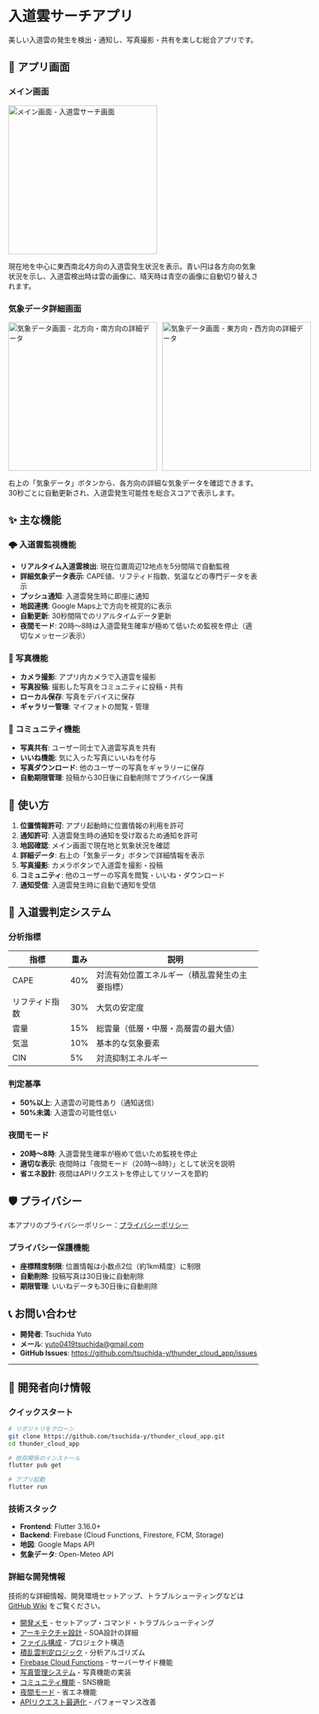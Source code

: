 # 入道雲サーチアプリ

美しい入道雲の発生を検出・通知し、写真撮影・共有を楽しむ総合アプリです。

## 📱 アプリ画面

### メイン画面
<img src="assets/images/screen_shot1.png" width="300" alt="メイン画面 - 入道雲サーチ画面">

現在地を中心に東西南北4方向の入道雲発生状況を表示。青い円は各方向の気象状況を示し、入道雲検出時は雲の画像に、晴天時は青空の画像に自動切り替えされます。

### 気象データ詳細画面
<div style="display: flex; gap: 10px;">
  <img src="assets/images/screen_shot2.png" width="300" alt="気象データ画面 - 北方向・南方向の詳細データ">
  <img src="assets/images/screen_shot3.png" width="300" alt="気象データ画面 - 東方向・西方向の詳細データ">
</div>

右上の「気象データ」ボタンから、各方向の詳細な気象データを確認できます。30秒ごとに自動更新され、入道雲発生可能性を総合スコアで表示します。

## ✨ 主な機能

### 🌩️ 入道雲監視機能
- **リアルタイム入道雲検出**: 現在位置周辺12地点を5分間隔で自動監視
- **詳細気象データ表示**: CAPE値、リフティド指数、気温などの専門データを表示
- **プッシュ通知**: 入道雲発生時に即座に通知
- **地図連携**: Google Maps上で方向を視覚的に表示
- **自動更新**: 30秒間隔でのリアルタイムデータ更新
- **夜間モード**: 20時〜8時は入道雲発生確率が極めて低いため監視を停止（適切なメッセージ表示）

### 📸 写真機能
- **カメラ撮影**: アプリ内カメラで入道雲を撮影
- **写真投稿**: 撮影した写真をコミュニティに投稿・共有
- **ローカル保存**: 写真をデバイスに保存
- **ギャラリー管理**: マイフォトの閲覧・管理

### 👥 コミュニティ機能
- **写真共有**: ユーザー同士で入道雲写真を共有
- **いいね機能**: 気に入った写真にいいねを付与
- **写真ダウンロード**: 他のユーザーの写真をギャラリーに保存
- **自動期限管理**: 投稿から30日後に自動削除でプライバシー保護

## 🎯 使い方

1. **位置情報許可**: アプリ起動時に位置情報の利用を許可
2. **通知許可**: 入道雲発生時の通知を受け取るため通知を許可
3. **地図確認**: メイン画面で現在地と気象状況を確認
4. **詳細データ**: 右上の「気象データ」ボタンで詳細情報を表示
5. **写真撮影**: カメラボタンで入道雲を撮影・投稿
6. **コミュニティ**: 他のユーザーの写真を閲覧・いいね・ダウンロード
7. **通知受信**: 入道雲発生時に自動で通知を受信

## 🔬 入道雲判定システム

### 分析指標
| 指標 | 重み | 説明 |
|------|------|------|
| CAPE | 40% | 対流有効位置エネルギー（積乱雲発生の主要指標） |
| リフティド指数 | 30% | 大気の安定度 |
| 雲量 | 15% | 総雲量（低層・中層・高層雲の最大値） |
| 気温 | 10% | 基本的な気象要素 |
| CIN | 5% | 対流抑制エネルギー |

### 判定基準
- **50%以上**: 入道雲の可能性あり（通知送信）
- **50%未満**: 入道雲の可能性低い

### 夜間モード
- **20時〜8時**: 入道雲発生確率が極めて低いため監視を停止
- **適切な表示**: 夜間時は「夜間モード（20時〜8時）」として状況を説明
- **省エネ設計**: 夜間はAPIリクエストを停止してリソースを節約

## 🛡️ プライバシー

本アプリのプライバシーポリシー：[プライバシーポリシー](https://tsuchida-y.github.io/thunder_cloud_app/privacy_policy.html)

### プライバシー保護機能
- **座標精度制限**: 位置情報は小数点2位（約1km精度）に制限
- **自動削除**: 投稿写真は30日後に自動削除
- **期限管理**: いいねデータも30日後に自動削除

## 📞 お問い合わせ

- **開発者**: Tsuchida Yuto
- **メール**: yuto0419tsuchida@gmail.com
- **GitHub Issues**: https://github.com/tsuchida-y/thunder_cloud_app/issues

---

## 🔧 開発者向け情報

### クイックスタート
```bash
# リポジトリをクローン
git clone https://github.com/tsuchida-y/thunder_cloud_app.git
cd thunder_cloud_app

# 依存関係のインストール
flutter pub get

# アプリ起動
flutter run
```

### 技術スタック
- **Frontend**: Flutter 3.16.0+
- **Backend**: Firebase (Cloud Functions, Firestore, FCM, Storage)
- **地図**: Google Maps API
- **気象データ**: Open-Meteo API

### 詳細な開発情報
技術的な詳細情報、開発環境セットアップ、トラブルシューティングなどは [GitHub Wiki](https://github.com/tsuchida-y/thunder_cloud_app/wiki) をご覧ください。

- [開発メモ](https://github.com/tsuchida-y/thunder_cloud_app/wiki/%E9%96%8B%E7%99%BA%E3%83%A1%E3%83%A2) - セットアップ・コマンド・トラブルシューティング
- [アーキテクチャ設計](https://github.com/tsuchida-y/thunder_cloud_app/wiki/%E3%82%A2%E3%83%BC%E3%82%AD%E3%83%86%E3%82%AF%E3%83%81%E3%83%A3%E8%A8%AD%E8%A8%88) - SOA設計の詳細
- [ファイル構成](https://github.com/tsuchida-y/thunder_cloud_app/wiki/%E3%83%95%E3%82%A1%E3%82%A4%E3%83%AB%E6%A7%8B%E6%88%90) - プロジェクト構造
- [積乱雲判定ロジック](https://github.com/tsuchida-y/thunder_cloud_app/wiki/%E7%A9%8D%E4%B9%B1%E9%9B%B2%E5%88%A4%E5%AE%9A%E3%83%AD%E3%82%B8%E3%83%83%E3%82%AF) - 分析アルゴリズム
- [Firebase Cloud Functions](https://github.com/tsuchida-y/thunder_cloud_app/wiki/Firebase-Cloud-Functions) - サーバーサイド機能
- [写真管理システム](https://github.com/tsuchida-y/thunder_cloud_app/wiki/%E5%86%99%E7%9C%9F%E7%AE%A1%E7%90%86%E3%82%B7%E3%82%B9%E3%83%86%E3%83%A0) - 写真機能の実装
- [コミュニティ機能](https://github.com/tsuchida-y/thunder_cloud_app/wiki/%E3%82%B3%E3%83%9F%E3%83%A5%E3%83%8B%E3%83%86%E3%82%A3%E6%A9%9F%E8%83%BD) - SNS機能
- [夜間モード](https://github.com/tsuchida-y/thunder_cloud_app/wiki/%E5%A4%9C%E9%96%93%E3%83%A2%E3%83%BC%E3%83%89) - 省エネ機能
- [APIリクエスト最適化](https://github.com/tsuchida-y/thunder_cloud_app/wiki/API%E3%83%AA%E3%82%AF%E3%82%A8%E3%82%B9%E3%83%88%E6%9C%80%E9%81%A9%E5%8C%96) - パフォーマンス改善
